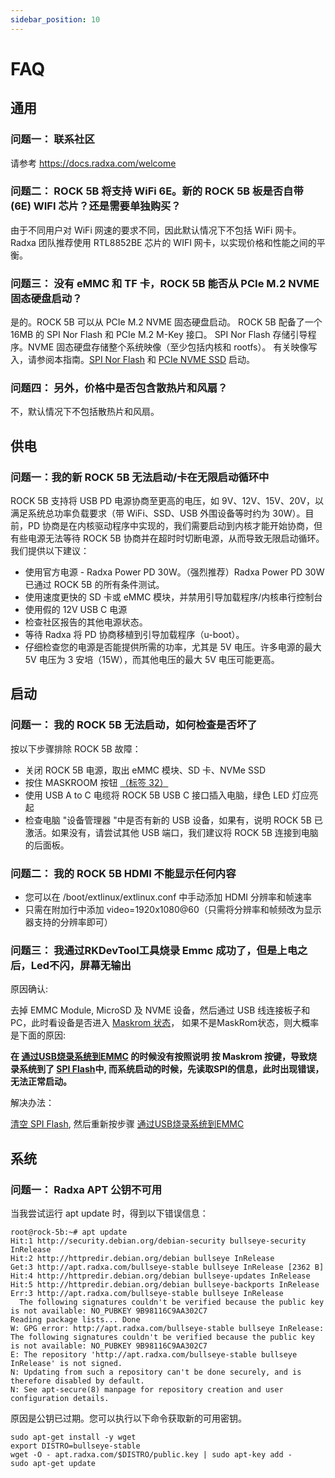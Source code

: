 ```yaml
---
sidebar_position: 10
---
```


# FAQ

## 通用

### 问题一： 联系社区

请参考 https://docs.radxa.com/welcome

### 问题二： ROCK 5B 将支持 WiFi 6E。新的 ROCK 5B 板是否自带 (6E) WIFI 芯片？还是需要单独购买？

由于不同用户对 WiFi 网速的要求不同，因此默认情况下不包括 WiFi 网卡。Radxa 团队推荐使用 RTL8852BE 芯片的 WIFI 网卡，以实现价格和性能之间的平衡。

### 问题三： 没有 eMMC 和 TF 卡，ROCK 5B 能否从 PCIe M.2 NVME 固态硬盘启动？

是的。ROCK 5B 可以从 PCIe M.2 NVME 固态硬盘启动。
ROCK 5B 配备了一个 16MB 的 SPI Nor Flash 和 PCIe M.2 M-Key 接口。
SPI Nor Flash 存储引导程序。NVME 固态硬盘存储整个系统映像（至少包括内核和 rootfs）。
有关映像写入，请参阅本指南。[SPI Nor Flash](./low-level-dev/bootloader_spi_flash) 和 [PCIe NVME SSD](./low-level-dev/install-os-on-nvme) 启动。

### 问题四： 另外，价格中是否包含散热片和风扇？

不，默认情况下不包括散热片和风扇。

## 供电

### 问题一：我的新 ROCK 5B 无法启动/卡在无限启动循环中

ROCK 5B 支持将 USB PD 电源协商至更高的电压，如 9V、12V、15V、20V，以满足系统总功率负载要求（带 WiFi、SSD、USB 外围设备等时约为 30W）。目前，PD 协商是在内核驱动程序中实现的，我们需要启动到内核才能开始协商，但有些电源无法等待 ROCK 5B 协商并在超时时切断电源，从而导致无限启动循环。我们提供以下建议：

- 使用官方电源 - Radxa Power PD 30W。（强烈推荐）Radxa Power PD 30W 已通过 ROCK 5B 的所有条件测试。
- 使用速度更快的 SD 卡或 eMMC 模块，并禁用引导加载程序/内核串行控制台
- 使用假的 12V USB C 电源
- 检查社区报告的其他电源状态。
- 等待 Radxa 将 PD 协商移植到引导加载程序（u-boot）。
- 仔细检查您的电源是否能提供所需的功率，尤其是 5V 电压。许多电源的最大 5V 电压为 3 安培（15W），而其他电压的最大 5V 电压可能更高。

## 启动

### 问题一： 我的 ROCK 5B 无法启动，如何检查是否坏了

按以下步骤排除 ROCK 5B 故障：

- 关闭 ROCK 5B 电源，取出 eMMC 模块、SD 卡、NVMe SSD
- 按住 MASKROOM 按钮 [（标签 32）](./hardware-design/hardware-interface)
- 使用 USB A to C 电缆将 ROCK 5B USB C 接口插入电脑，绿色 LED 灯应亮起
- 检查电脑 "设备管理器 "中是否有新的 USB 设备，如果有，说明 ROCK 5B 已激活。如果没有，请尝试其他 USB 端口，我们建议将 ROCK 5B 连接到电脑的后面板。

### 问题二： 我的 ROCK 5B HDMI 不能显示任何内容

- 您可以在 /boot/extlinux/extlinux.conf 中手动添加 HDMI 分辨率和帧速率
- 只需在附加行中添加 video=1920x1080@60（只需将分辨率和帧频改为显示器支持的分辨率即可）

### 问题三： 我通过RKDevTool工具烧录 Emmc 成功了，但是上电之后，Led不闪，屏幕无输出

原因确认:

去掉 EMMC Module, MicroSD 及 NVME 设备，然后通过 USB 线连接板子和PC，此时看设备是否进入 [Maskrom 状态](./low-level-dev/maskrom.md)，
如果不是MaskRom状态，则大概率是下面的原因:

**在 [通过USB烧录系统到EMMC](./low-level-dev/install-os-on-emmc-from-usb-otg.md) 的时候没有按照说明 按 Maskrom 按键，导致烧录系统到了
[SPI Flash](./README.md)中, 而系统启动的时候，先读取SPI的信息，此时出现错误，无法正常启动。**

解决办法：

[清空 SPI Flash](./low-level-dev/erase-spi-from-usb-otg.md), 然后重新按步骤 [通过USB烧录系统到EMMC](./low-level-dev/install-os-on-emmc-from-usb-otg.md)

## 系统

### 问题一： Radxa APT 公钥不可用

当我尝试运行 apt update 时，得到以下错误信息：

```
root@rock-5b:~# apt update
Hit:1 http://security.debian.org/debian-security bullseye-security InRelease
Hit:2 http://httpredir.debian.org/debian bullseye InRelease
Get:3 http://apt.radxa.com/bullseye-stable bullseye InRelease [2362 B]
Hit:4 http://httpredir.debian.org/debian bullseye-updates InRelease
Hit:5 http://httpredir.debian.org/debian bullseye-backports InRelease
Err:3 http://apt.radxa.com/bullseye-stable bullseye InRelease
  The following signatures couldn't be verified because the public key is not available: NO_PUBKEY 9B98116C9AA302C7
Reading package lists... Done
W: GPG error: http://apt.radxa.com/bullseye-stable bullseye InRelease: The following signatures couldn't be verified because the public key is not available: NO_PUBKEY 9B98116C9AA302C7
E: The repository 'http://apt.radxa.com/bullseye-stable bullseye InRelease' is not signed.
N: Updating from such a repository can't be done securely, and is therefore disabled by default.
N: See apt-secure(8) manpage for repository creation and user configuration details.
```

原因是公钥已过期。您可以执行以下命令获取新的可用密钥。

```
sudo apt-get install -y wget
export DISTRO=bullseye-stable
wget -O - apt.radxa.com/$DISTRO/public.key | sudo apt-key add -
sudo apt-get update
```
